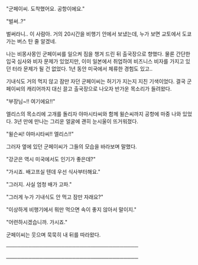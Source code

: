 "군페이씨. 도착했어요. 공항이에요."

"벌써..?"

벌써라니.. 이 사람아. 거의 20시간을 비행기 안에서 보냈는데, 누가 보면 교토에서 도쿄 가는 버스 탄 줄 알겠네.

나는 비몽사몽인 군페이씨를 일으켜 짐을 챙겨 드린 뒤 출국장으로 향했다. 물론 간단한 입국 심사와 비자 문제가 있었지만, 이미 일본에서 취업하여 비즈니스 비자를 가지고 있던 터라 문제가 될 건 없었다. 1년 동안 미국에서 체류한 경험도 있고..

기내식도 거의 먹지 않고 잠만 자던 군페이씨는 허기가 지는지 지친 기색이었다. 결국 군페이씨의 캐리어까지 대신 끌고 출국장으로 나오자 반가운 목소리가 들려왔다.

"부장님~!! 여기에요!!"

엘리스의 목소리에 고개를 돌리자 야마시타씨와 함께 윌슨씨까지 공항에 마중 나와 있었다. 3년 만에 만나는 그리운 얼굴에 괜히 눈시울이 뜨거워졌다.

"윌슨씨! 야마시타씨!! 엘리스!!"

그러자 옆에 있던 군페이씨가 그들의 모습을 바라보며 말했다.

"강군은 역시 미국에서도 인기가 좋은데?"

"가시죠. 배고프실 텐데 우선 식사부터해요."

"그러지. 사실 엄청 배가 고파."

"그러게 누가 기내식도 안 먹고 잠만 자래요?"

"이상하게 비행기에서 뭐만 먹으면 속이 좋지 않아서 말이지."

"어련하시겠습니까. 가시죠."

군페이씨는 웃으며 묵묵히 내 뒤를 따라왔다.

────────────────────────────────────

────────────────────────────────────